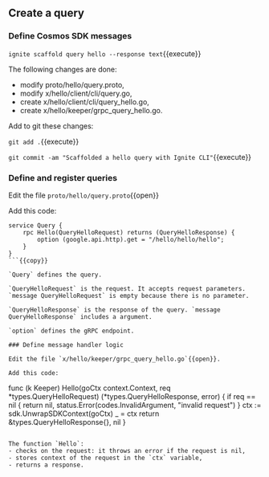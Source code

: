 ## Create a query

### Define Cosmos SDK messages

`ignite scaffold query hello --response text`{{execute}}

The following changes are done:
- modify proto/hello/query.proto,
- modify x/hello/client/cli/query.go,
- create x/hello/client/cli/query_hello.go,
- create x/hello/keeper/grpc_query_hello.go.

Add to git these changes:

`git add .`{{execute}}

`git commit -am "Scaffolded a hello query with Ignite CLI"`{{execute}}

### Define and register queries

Edit the file `proto/hello/query.proto`{{open}}

Add this code:

```
service Query {
    rpc Hello(QueryHelloRequest) returns (QueryHelloResponse) {
        option (google.api.http).get = "/hello/hello/hello";
    }
}
```{{copy}}

`Query` defines the query.

`QueryHelloRequest` is the request. It accepts request parameters. `message QueryHelloRequest` is empty because there is no parameter.

`QueryHelloResponse` is the response of the query. `message QueryHelloResponse` includes a argument.

`option` defines the gRPC endpoint.

### Define message handler logic

Edit the file `x/hello/keeper/grpc_query_hello.go`{{open}}.

Add this code:

```
func (k Keeper) Hello(goCtx context.Context, req *types.QueryHelloRequest) (*types.QueryHelloResponse, error) {
    if req == nil {
        return nil, status.Error(codes.InvalidArgument, "invalid request")
    }
    ctx := sdk.UnwrapSDKContext(goCtx)
    _ = ctx
    return &types.QueryHelloResponse{}, nil
}
```{{copy}}

The function `Hello`:
- checks on the request: it throws an error if the request is nil,
- stores context of the request in the `ctx` variable,
- returns a response.
